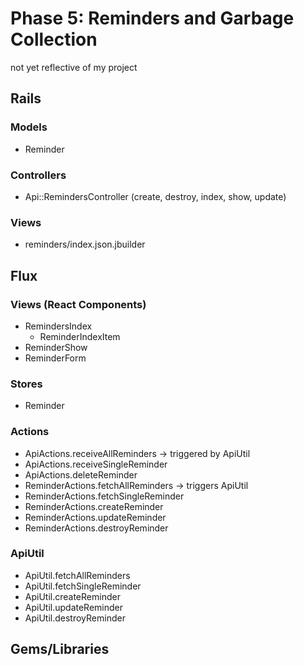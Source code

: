 # Phase 5: Reminders and Garbage Collection

not yet reflective of my project

## Rails
### Models
* Reminder

### Controllers
* Api::RemindersController (create, destroy, index, show, update)

### Views
* reminders/index.json.jbuilder

## Flux
### Views (React Components)
* RemindersIndex
  - ReminderIndexItem
* ReminderShow
* ReminderForm

### Stores
* Reminder

### Actions
* ApiActions.receiveAllReminders -> triggered by ApiUtil
* ApiActions.receiveSingleReminder
* ApiActions.deleteReminder
* ReminderActions.fetchAllReminders -> triggers ApiUtil
* ReminderActions.fetchSingleReminder
* ReminderActions.createReminder
* ReminderActions.updateReminder
* ReminderActions.destroyReminder

### ApiUtil
* ApiUtil.fetchAllReminders
* ApiUtil.fetchSingleReminder
* ApiUtil.createReminder
* ApiUtil.updateReminder
* ApiUtil.destroyReminder

## Gems/Libraries
